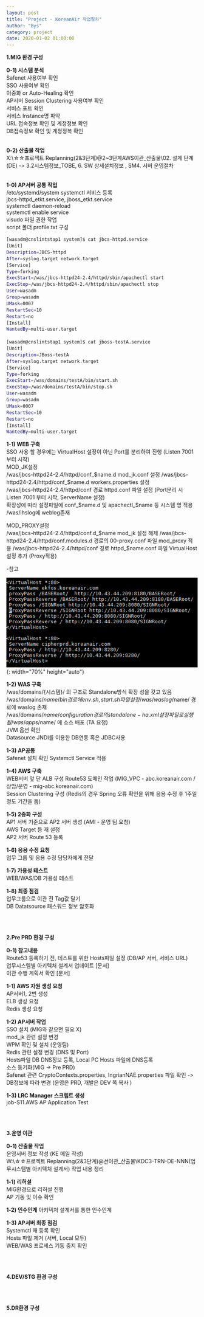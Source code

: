 ```yaml
---
layout: post
title: "Project - KoreanAir 작업절차"
author: "Bys"
category: project
date: 2020-01-02 01:00:00
---
```



**1.MIG 환경 구성**  

  **0-1) 시스템 분석**  
  Safenet 사용여부 확인  
  SSO 사용여부 확인  
  이중화 or Auto-Healing 확인  
  AP서버 Session Clustering 사용여부 확인  
  서비스 포트 확인  
  서비스 Instance명 파악  
  URL 접속정보 확인 및 계정정보 확인  
  DB접속정보 확인 및 계정정복 확인  
  <br>

  **0-2) 산출물 작업**  
  X:\☆☆프로젝트 Replanning(2&3단계)\@2~3단계AWS이관_산출물\02. 설계 단계(DE) -> 3.2시스템정보_TOBE, 6. SW 상세설치정보 , SM4. 서버 운영절차  
  <br>

  **1-0) AP서버 공통 작업**  
  /etc/systemd/system systemctl 서비스 등록  
  jbcs-httpd_etkt.service, jboss_etkt.service  
  systemctl daemon-reload  
  systemctl enable service  
  visudo 파일 권한 작업  
  script 폴더 profile.txt 구성  

  ```bash
  [wasadm@cnslintstap1 system]$ cat jbcs-httpd.service 
  [Unit] 
  Description=JBCS-httpd 
  After=syslog.target network.target 
  [Service] 
  Type=forking 
  ExecStart=/was/jbcs-httpd24-2.4/httpd/sbin/apachectl start 
  ExecStop=/was/jbcs-httpd24-2.4/httpd/sbin/apachectl stop 
  User=wasadm 
  Group=wasadm 
  UMask=0007 
  RestartSec=10 
  Restart=no 
  [Install] 
  WantedBy=multi-user.target 

  [wasadm@cnslintstap1 system]$ cat jboss-testA.service 
  [Unit] 
  Description=JBoss-testA 
  After=syslog.target network.target 
  [Service] 
  Type=forking 
  ExecStart=/was/domains/testA/bin/start.sh 
  ExecStop=/was/domains/testA/bin/stop.sh 
  User=wasadm 
  Group=wasadm 
  UMask=0007 
  RestartSec=10 
  Restart=no 
  [Install] 
  WantedBy=multi-user.target 
  ```

  **1-1) WEB 구축**  
  SSO 사용 할 경우에는 VirtualHost 설정이 아닌 Port를 분리하여 진행 (Listen 7001 부터 시작)  
  MOD_JK설정  
  /was/jbcs-httpd24-2.4/httpd/conf_$name.d mod_jk.conf 설정  
  /was/jbcs-httpd24-2.4/httpd/conf_$name.d workers.properties 설정  
  /was/jbcs-httpd24-2.4/httpd/conf 경로 httpd.conf 파일 설정 (Port분리 시 Listen 7001 부터 시작, ServerName 설정)  
  확장성에 따라 설정파일에 conf_$name.d 및 apachectl_$name 등 시스템 명 적용  
  /was/ihslog에 weblog존재  
  
  MOD_PROXY설정  
  /was/jbcs-httpd24-2.4/httpd/conf.d_$name mod_jk 설정 해제  
  /was/jbcs-httpd24-2.4/httpd/conf.modules.d 경로의 00-proxy.conf 파일 mod_proxy 적용  
  /was/jbcs-httpd24-2.4/httpd/conf 경로 httpd_$name.conf 파일 VirtualHost 설정 추가 (Proxy적용)  

  -참고  

  ![koa9](/assets/it/project/koreanair/koa9.png){: width="70%" height="auto"}  

 

  **1-2) WAS 구축**  
  /was/domains/{시스템}/ 의 구조로 Standalone방식 확장 성을 갖고 있음  
  /was/domains/$name/bin 경로에 env.sh, start.sh 파일 설정  
  /was/waslog/$name/ 경로에 waslog 존재  
  /was/domains/$name/configuration 경로의 standalone-ha.xml 설정파일로 실행됨  
  /was/apps/$name/ 에 소스 배포 (TA 요청)  
  JVM 옵션 확인  
  Datasource JNDI를 이용한 DB연동 혹은 JDBC사용  
 

  **1-3) AP공통**  
  Safenet 설치 확인 
  Systemctl Service 적용 


  **1-4) AWS 구축**  
  WEB서버 앞 단 ALB 구성 
  Route53 도메인 작업 (MIG_VPC - abc.koreanair.com / 상암/운영 - mig-abc.koreanair.com)  
  Session Clustering 구성 (Redis의 경우 Spring 오류 확인을 위해 응용 수정 후 1주일 정도 기간을 둠)  


  **1-5) 2중화 구성**  
  AP1 서버 기준으로 AP2 서버 생성 (AMI - 운영 팀 요청)  
  AWS Target 등 재 설정  
  AP2 서버 Route 53 등록  


  **1-6) 응용 수정 요청**  
  업무 그룹 및 응용 수정 담당자에게 전달  


  **1-7) 가용성 테스트**  
  WEB/WAS/DB 가용성 테스트  


  **1-8) 최종 점검**  
  업무그룹으로 이관 전 Tag값 달기  
  DB Datatsource 패스워드 정보 암호화  

<br><br>


**2.Pre PRD 환경 구성**  
 
**0-1) 참고내용**  
Route53 등록하기 전, 테스트를 위한 Hosts파일 설정 (DB/AP 서버, 서비스 URL)  
업무시스템별 아키텍처 설계서 업데이트 [문서]  
이관 수행 계획서 확인 [문서]  

**1-1) AWS 자원 생성 요청**  
AP서버1, 2번 생성  
ELB 생성 요청  
Redis 생성 요청  

**1-2) AP서버 작업**  
SSO 설치 (MIG와 같으면 필요 X)  
mod_jk 관련 설정 변경  
WPM 확인 및 설치 (운영팀)  
Redis 관련 설정 변경 (DNS 및 Port)  
Hosts파일 DB DNS정보 등록, Local PC Hosts 파일에 DNS등록  
소스 동기화(MIG -> Pre PRD)  
Safenet 관련 CryptoContexts.properties, IngrianNAE.properties 파일 확인 -> DB정보에 따라 변경 (운영은 PRD, 개발은 DEV 쪽 복사 )  

**1-3) LRC Manager 스크립트 생성**  
job-S11.AWS AP Application Test  

<br><br>

**3.운영 이관**  

**0-1) 산출물 작업**  
운영서버 정보 작성 (KE 메일 작성)  
W:\☆☆프로젝트 Replanning(2&3단계)\@선이관_산출물\KDC3-TRN-DE-NNN(업무시스템별 아키텍처 설계서) 작업 내용 정리  

**1-1) 리허설**  
MIG환경으로 리허설 진행  
AP 기동 및 이슈 확인  

**1-2) 인수인계**
아키텍처 설계서를 통한 인수인계  
 
**1-3) AP서버 최종 점검**  
Systemctl 재 등록 확인  
Hosts 파일 제거 (서버, Local 모두)  
WEB/WAS 프로세스 기동 중지 확인  

<br><br>

**4.DEV/STG 환경 구성**  

<br><br>

**5.DR환경 구성**  
